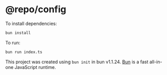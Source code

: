 # @repo/config

To install dependencies:

```bash
bun install
```

To run:

```bash
bun run index.ts
```

This project was created using `bun init` in bun v1.1.24. [Bun](https://bun.sh) is a fast all-in-one JavaScript runtime.
